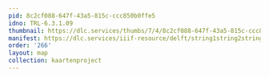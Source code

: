 ```yaml
---
pid: 8c2cf088-647f-43a5-815c-ccc850b0ffe5
idno: TRL-6.3.1.09
thumbnail: https://dlc.services/thumbs/7/4/8c2cf088-647f-43a5-815c-ccc850b0ffe5/full/400,339/0/default.jpg
manifest: https://dlc.services/iiif-resource/delft/string1string2string3/kaartenproject-2007/TRL-6.3.1.09
order: '266'
layout: map
collection: kaartenproject
---
```

